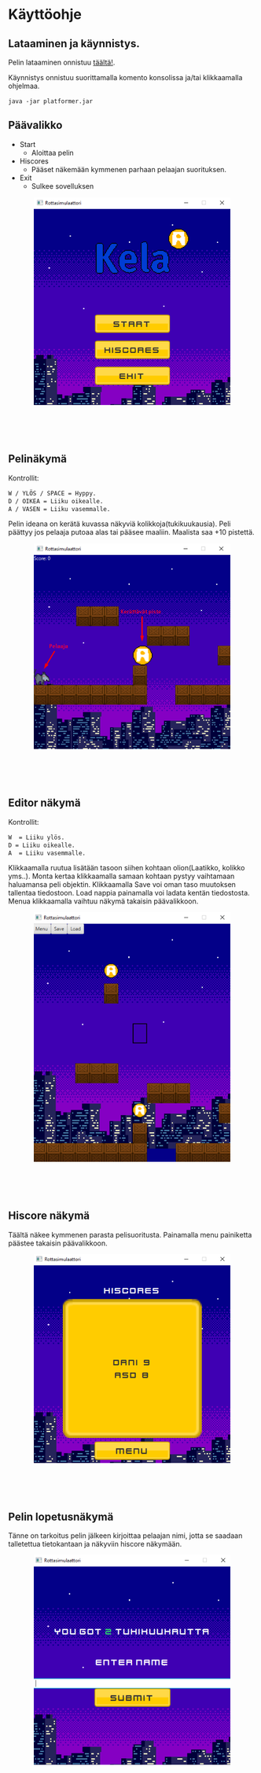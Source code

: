 # Käyttöohje

## Lataaminen ja käynnistys.
Pelin lataaminen onnistuu [täältä!](https://github.com/D3lux3/ot-harjoitustyo/releases/tag/).

Käynnistys onnistuu suorittamalla komento konsolissa ja/tai klikkaamalla ohjelmaa.

```
java -jar platformer.jar
```

## Päävalikko

- Start
  - Aloittaa pelin
- Hiscores
  - Pääset näkemään kymmenen parhaan pelaajan suorituksen.
- Exit
  - Sulkee sovelluksen
<div align="center">
<img align="center" src="https://raw.githubusercontent.com/D3lux3/ot-harjoitustyo/master/documentation/imgs/menusc.png" width="400">
</div>
<br />
<br />
<br />
<br />


## Pelinäkymä
Kontrollit:
```
W / YLÖS / SPACE = Hyppy.
D / OIKEA = Liiku oikealle.
A / VASEN = Liiku vasemmalle.
```
Pelin ideana on kerätä kuvassa näkyviä kolikkoja(tukikuukausia).
Peli päättyy jos pelaaja putoaa alas tai pääsee maaliin. Maalista saa +10 pistettä.

<div align="center">
<img align="center" src="https://raw.githubusercontent.com/D3lux3/ot-harjoitustyo/master/documentation/imgs/pelisc.png" width="400">
</div>

<br />
<br />
<br />
<br />

## Editor näkymä
Kontrollit:
```
W  = Liiku ylös.
D = Liiku oikealle.
A  = Liiku vasemmalle.
```

Klikkaamalla ruutua lisätään tasoon siihen kohtaan olion(Laatikko, kolikko yms..). Monta kertaa klikkaamalla samaan kohtaan pystyy vaihtamaan haluamansa peli objektin. Klikkaamalla Save voi oman taso muutoksen tallentaa tiedostoon. Load nappia painamalla voi ladata kentän tiedostosta. Menua klikkaamalla vaihtuu näkymä takaisin päävalikkoon.
<div align="center">
<img align="center" src="https://raw.githubusercontent.com/D3lux3/ot-harjoitustyo/master/documentation/imgs/editorsc.png" width="400">
</div>

<br />
<br />
<br />
<br />

## Hiscore näkymä

Täältä näkee kymmenen parasta pelisuoritusta. Painamalla menu painiketta päästee takaisin päävalikkoon.
<div align="center">
<img align="center" src="https://raw.githubusercontent.com/D3lux3/ot-harjoitustyo/master/documentation/imgs/hiscoresc.png" width="400">
</div>

<br />
<br />
<br />
<br />


## Pelin lopetusnäkymä

Tänne on tarkoitus pelin jälkeen kirjoittaa pelaajan nimi, jotta se saadaan talletettua tietokantaan ja näkyviin hiscore näkymään.
<div align="center">
<img align="center" src="https://raw.githubusercontent.com/D3lux3/ot-harjoitustyo/master/documentation/imgs/endgamesc.png" width="400">
</div>